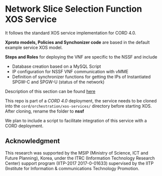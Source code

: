 # Network Slice Selection Function XOS Service

It follows the standard XOS service implementation for CORD 4.0.

**Xproto models, Policies and Synchonizer code** are based in the default example service XOS model.

**Steps and Roles** for deploying the VNF are specific to the NSSF and include
- Database creation based on a MySQL Script
- IP configuration for NSSF VNF communication with vMME
- Definition of synchronizer functions for getting the IPs of Instantiated SPGW-C and SPGW-U (status of the network)  

Description of this section can be found [here](xos/synchronizer/steps)

This repo is part of a *CORD 4.0* deployment, the service needs to be cloned into the `cord/orchestration/xos-services/` directory before starting XOS.
After cloning, rename the folder to **nssf**

We plan to include a script to facilitate integration of this service with a CORD deployment.

## Acknowledgment
This research was supported by the MSIP (Ministry of Science, ICT and Future Planning), Korea, under the ITRC (Information Technology Research Center) support program (IITP-2017 2017-0-01633) supervised by the IITP (Institute for Information & communications Technology Promotion.
